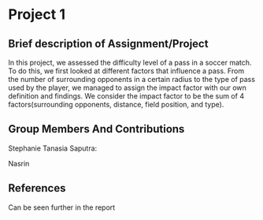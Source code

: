 # Project 1

## Brief description of Assignment/Project

In this project, we assessed the difficulty level of a pass in a soccer match. To do this, we first looked at different factors that influence a pass. From the number of surrounding opponents in a certain radius to the type of pass used by the player, we managed to assign the impact factor with our own definition and findings. We consider the impact factor to be the sum of 4 factors(surrounding opponents, distance, field position, and type). 

## Group Members And Contributions
Stephanie Tanasia Saputra:

Nasrin 

## References
Can be seen further in the report
